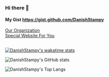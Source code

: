 ### Hi there 👋

#### My Gist https://gist.github.com/DanishStampy
[Our Organization](https://github.com/lepak-xyz)
<br>
[Special Website For You](http://foryou.lepak.xyz/)
<br><br>

[![DanishStampy's wakatime stats](https://github-readme-stats.vercel.app/api/wakatime?username=DanishStampy)](https://github.com/DanishStampy)

![DanishStampy's GitHub stats](https://github-readme-stats.vercel.app/api?username=DanishStampy&show_icons=true&theme=onedark&hide_border=false)

![DanishStampy's Top Langs](https://github-readme-stats.vercel.app/api/top-langs/?username=DanishStampy&langs_count=10&layout=compact)



<!--
**DanishStampy/DanishStampy** is a ✨ _special_ ✨ repository because its `README.md` (this file) appears on your GitHub profile.

Here are some ideas to get you started:

- 🔭 I’m currently working on ...
- 🌱 I’m currently learning ...
- 👯 I’m looking to collaborate on ...
- 🤔 I’m looking for help with ...
- 💬 Ask me about ...
- 📫 How to reach me: ...
- 😄 Pronouns: ...
- ⚡ Fun fact: ...
-->
